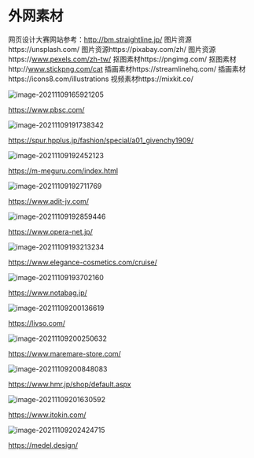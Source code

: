 # 外网素材

网页设计大赛网站参考：http://bm.straightline.jp/
图片资源https://unsplash.com/
图片资源https://pixabay.com/zh/
图片资源https://www.pexels.com/zh-tw/
抠图素材https://pngimg.com/
抠图素材http://www.stickpng.com/cat
插画素材https://streamlinehq.com/
插画素材https://icons8.com/illustrations
视频素材https://mixkit.co/

![image-20211109165921205](C:\Users\nnf\AppData\Roaming\Typora\typora-user-images\image-20211109165921205.png)

https://www.pbsc.com/

![image-20211109191738342](C:\Users\nnf\AppData\Roaming\Typora\typora-user-images\image-20211109191738342.png)

https://spur.hpplus.jp/fashion/special/a01_givenchy1909/

![image-20211109192452123](C:\Users\nnf\AppData\Roaming\Typora\typora-user-images\image-20211109192452123.png)

https://m-meguru.com/index.html

![image-20211109192711769](C:\Users\nnf\AppData\Roaming\Typora\typora-user-images\image-20211109192711769.png)

https://www.adit-jv.com/

![image-20211109192859446](C:\Users\nnf\AppData\Roaming\Typora\typora-user-images\image-20211109192859446.png)

https://www.opera-net.jp/

![image-20211109193213234](C:\Users\nnf\AppData\Roaming\Typora\typora-user-images\image-20211109193213234.png)

https://www.elegance-cosmetics.com/cruise/

![image-20211109193702160](C:\Users\nnf\AppData\Roaming\Typora\typora-user-images\image-20211109193702160.png)

https://www.notabag.jp/

![image-20211109200136619](C:\Users\nnf\AppData\Roaming\Typora\typora-user-images\image-20211109200136619.png)

https://livso.com/

![image-20211109200250632](C:\Users\nnf\AppData\Roaming\Typora\typora-user-images\image-20211109200250632.png)

https://www.maremare-store.com/

![image-20211109200848083](C:\Users\nnf\AppData\Roaming\Typora\typora-user-images\image-20211109200848083.png)

https://www.hmr.jp/shop/default.aspx

![image-20211109201630592](C:\Users\nnf\AppData\Roaming\Typora\typora-user-images\image-20211109201630592.png)

https://www.itokin.com/

![image-20211109202424715](C:\Users\nnf\AppData\Roaming\Typora\typora-user-images\image-20211109202424715.png)

https://medel.design/